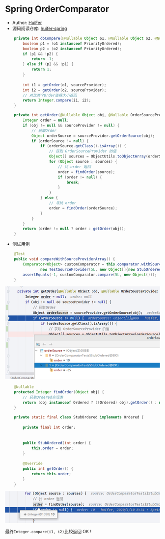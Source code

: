 # Spring OrderComparator
- Author: [HuiFer](https://github.com/huifer)
- 源码阅读仓库: [huifer-spring](https://github.com/huifer/spring-framework-read)


```java
    private int doCompare(@Nullable Object o1, @Nullable Object o2, @Nullable OrderSourceProvider sourceProvider) {
        boolean p1 = (o1 instanceof PriorityOrdered);
        boolean p2 = (o2 instanceof PriorityOrdered);
        if (p1 && !p2) {
            return -1;
        } else if (p2 && !p1) {
            return 1;
        }

        int i1 = getOrder(o1, sourceProvider);
        int i2 = getOrder(o2, sourceProvider);
        // 对比两个Order值得大小返回
        return Integer.compare(i1, i2);
    }

```

```java
    private int getOrder(@Nullable Object obj, @Nullable OrderSourceProvider sourceProvider) {
        Integer order = null;
        if (obj != null && sourceProvider != null) {
            // 获取Order
            Object orderSource = sourceProvider.getOrderSource(obj);
            if (orderSource != null) {
                if (orderSource.getClass().isArray()) {
                    // 获取 OrderSourceProvider 的值
                    Object[] sources = ObjectUtils.toObjectArray(orderSource);
                    for (Object source : sources) {
                        // 找 order 返回
                        order = findOrder(source);
                        if (order != null) {
                            break;
                        }
                    }
                } else {
                    // 寻找 order
                    order = findOrder(orderSource);
                }
            }
        }
        return (order != null ? order : getOrder(obj));
    }

```

- 测试用例
```java
    @Test
    public void compareWithSourceProviderArray() {
        Comparator<Object> customComparator = this.comparator.withSourceProvider(
                new TestSourceProvider(5L, new Object[]{new StubOrdered(10), new StubOrdered(-25)}));
        assertEquals(-1, customComparator.compare(5L, new Object()));
    }

```

![image-20200116141838601](/images/spring/image-20200116141838601.png)



```java
    @Nullable
    protected Integer findOrder(Object obj) {
        // 获取Ordered实现类
        return (obj instanceof Ordered ? ((Ordered) obj).getOrder() : null);
    }

```

```java
    private static final class StubOrdered implements Ordered {

        private final int order;


        public StubOrdered(int order) {
            this.order = order;
        }

        @Override
        public int getOrder() {
            return this.order;
        }
    }

```

![image-20200116141932486](/images/spring/image-20200116141932486.png)



最终`Integer.compare(i1, i2)`比较返回 OK ! 